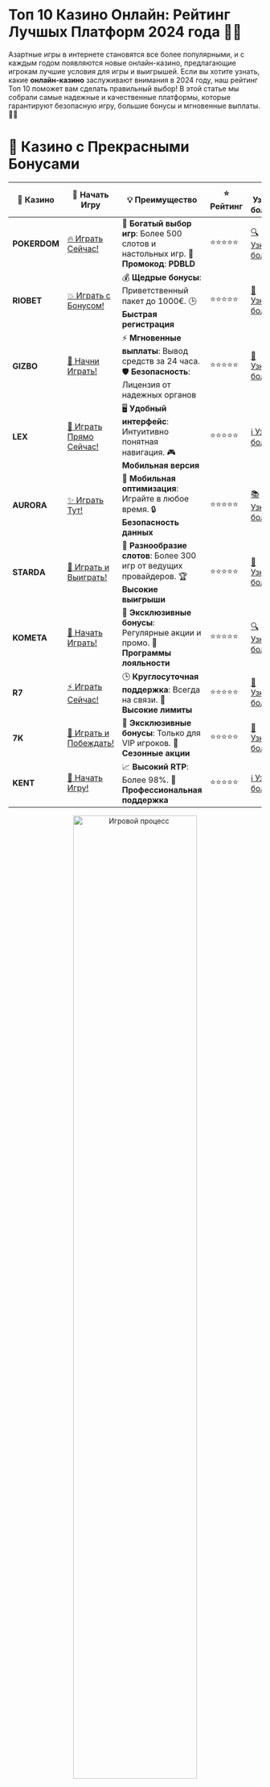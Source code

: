 # **Топ 10 Казино Онлайн: Рейтинг Лучшых Платформ 2024 года 🎰💥**

Азартные игры в интернете становятся все более популярными, и с каждым годом появляются новые онлайн-казино, предлагающие игрокам лучшие условия для игры и выигрышей. Если вы хотите узнать, какие **онлайн-казино** заслуживают внимания в 2024 году, наш рейтинг Топ 10 поможет вам сделать правильный выбор! В этой статье мы собрали самые надежные и качественные платформы, которые гарантируют безопасную игру, большие бонусы и мгновенные выплаты. 🎉💸

# 🌟 Казино с Прекрасными Бонусами

| 🎲 **Казино** | 🔗 **Начать Игру** | 💡 **Преимущество** | ⭐ **Рейтинг** | 🔗 **Узнать больше** | 🆕 **Новая информация** |
|--------------|---------------------|---------------------|----------------|----------------------|-------------------------|
| **POKERDOM**  | [🔥 Играть Сейчас!](https://brandplay.link/4k77v2yx) | 🎉 **Богатый выбор игр**: Более 500 слотов и настольных игр. 🎁 **Промокод**: **PDBLD** | ⭐⭐⭐⭐⭐ | [🔍 Узнать больше](https://brandplay.link/4k77v2yx) | 🏆 **Победители турниров** получают эксклюзивные подарки! |
| **RIOBET**    | [💥 Играть с Бонусом!](https://brandplay.link/7xBLTPyj) | 💰 **Щедрые бонусы**: Приветственный пакет до 1000€. 🕒 **Быстрая регистрация** | ⭐⭐⭐⭐⭐ | [📖 Узнать больше](https://brandplay.link/7xBLTPyj) | 💬 **Поддержка 24/7** для комфортной игры в любое время! |
| **GIZBO**     | [🚀 Начни Играть!](https://brandplay.link/bprXw4YV) | ⚡ **Мгновенные выплаты**: Вывод средств за 24 часа. 🛡️ **Безопасность**: Лицензия от надежных органов | ⭐⭐⭐⭐⭐ | [📝 Узнать больше](https://brandplay.link/bprXw4YV) | 🔒 **SSL-шифрование** для максимальной безопасности данных игроков. |
| **LEX**       | [💎 Играть Прямо Сейчас!](https://brandplay.link/zW4hdDFV) | 🖥️ **Удобный интерфейс**: Интуитивно понятная навигация. 🎮 **Мобильная версия** | ⭐⭐⭐⭐⭐ | [ℹ️ Узнать больше](https://brandplay.link/zW4hdDFV) | 📱 **Поддержка всех мобильных устройств** для удобства игры в любом месте. |
| **AURORA**    | [✨ Играть Тут!](https://10trafic-stat2.com/click/668546556bcc6313411604bd/6766/13032/subaccount) | 📱 **Мобильная оптимизация**: Играйте в любое время. 🔒 **Безопасность данных** | ⭐⭐⭐⭐⭐ | [📚 Узнать больше](https://10trafic-stat2.com/click/668546556bcc6313411604bd/6766/13032/subaccount) | 🌍 **Международная лицензия** на деятельность в разных странах. |
| **STARDА**    | [🎉 Играть и Выиграть!](https://brandplay.link/fB7xwRFL) | 🎰 **Разнообразие слотов**: Более 300 игр от ведущих провайдеров. 🏆 **Высокие выигрыши** | ⭐⭐⭐⭐⭐ | [🔎 Узнать больше](https://brandplay.link/fB7xwRFL) | 🎉 **Ежемесячные турниры** с крупными призами! |
| **KOMETA**    | [🎁 Начать Играть!](https://brandplay.link/8ZymQJV8) | 🎁 **Эксклюзивные бонусы**: Регулярные акции и промо. 🔄 **Программы лояльности** | ⭐⭐⭐⭐⭐ | [🔍 Узнать больше](https://brandplay.link/8ZymQJV8) | 🌟 **Персонализированные предложения** для долгосрочных игроков. |
| **R7**        | [⚡ Играть Сейчас!](https://brandplay.link/bMd3Yjsw) | 🕒 **Круглосуточная поддержка**: Всегда на связи. 💸 **Высокие лимиты** | ⭐⭐⭐⭐⭐ | [📖 Узнать больше](https://brandplay.link/bMd3Yjsw) | 🎯 **Рейтинг игроков** для лучших участников. |
| **7K**        | [🎯 Играть и Побеждать!](https://brandplay.link/BvQyFShp) | 🌟 **Эксклюзивные бонусы**: Только для VIP игроков. 🎉 **Сезонные акции** | ⭐⭐⭐⭐⭐ | [📝 Узнать больше](https://brandplay.link/BvQyFShp) | 🥇 **Особые привилегии** для постоянных игроков. |
| **KENT**      | [🔑 Начать Игру!](https://brandplay.link/Fv2WP3js) | 📈 **Высокий RTP**: Более 98%. 💼 **Профессиональная поддержка** | ⭐⭐⭐⭐⭐ | [ℹ️ Узнать больше](https://brandplay.link/Fv2WP3js) | 💬 **Поддержка на нескольких языках** для удобства игроков. |

<div align="center"> <img src="https://i.pinimg.com/originals/1d/b3/25/1db325483acbe642c6d4e6fdd73a4988.gif" alt="Игровой процесс" width="70%"> </div>
---

# 🚀 Быстрые Выигрыши и Поддержка

| 🎲 **Казино** | 🔗 **Начать Игру** | 💡 **Преимущество** | ⭐ **Рейтинг** | 🔗 **Узнать больше** | 🆕 **Новая информация** |
|--------------|---------------------|---------------------|----------------|----------------------|-------------------------|
| **GAMA**      | [🎯 Играть Прямо Сейчас!](https://brandplay.link/j6NMKsDz) | 🔍 **Интуитивный интерфейс**: Легкость использования. 🏅 **Престижные турниры** | ⭐⭐⭐⭐☆ | [🔎 Узнать больше](https://brandplay.link/j6NMKsDz) | 🏆 **Турниры с большими призами** каждый месяц. |
| **ONION**     | [💥 Играть и Выигрывать!](https://brandplay.link/zBGRVpQ9) | 🤑 **Низкие ставки**: Идеально для начинающих. 🔄 **Быстрые выводы** | ⭐⭐⭐⭐☆ | [🔍 Узнать больше](https://brandplay.link/zBGRVpQ9) | 🎮 **Казино для новичков** с простыми правилами. |
| **ЧЕМПИОН**   | [🏅 Играть в Турнире!](https://temon-gter.cfd/go/lRq?p80412p304504pcc44t17455) | 🏅 **Лояльная программа**: Награды за активность. 🎁 **Ежемесячные бонусы** | ⭐⭐⭐⭐☆ | [📖 Узнать больше](https://temon-gter.cfd/go/lRq?p80412p304504pcc44t17455) | 🥇 **Турниры и лояльность** — каждый шаг вознаграждается. |
| **VAVADA**    | [🚀 Играть Без Ожидания!](https://vavadapartner.pro/?promo=ea5c9275-6854-4505-94fc-95ab18221945-linkb2) | 🚀 **Быстрая регистрация**: Начните играть мгновенно. 🔐 **Безопасные транзакции** | ⭐⭐⭐⭐☆ | [📝 Узнать больше](https://vavadapartner.pro/?promo=ea5c9275-6854-4505-94fc-95ab18221945-linkb2) | 🏆 **Программа для новых игроков** с бонусами за регистрацию. |
| **FRIENDS**   | [🎉 Играть и Развлекаться!](https://gofriends.mba/linkb2) | 🤝 **Социальные игры**: Играйте с друзьями. 🌐 **Мультиплатформенность** | ⭐⭐⭐⭐☆ | [ℹ️ Узнать больше](https://gofriends.mba/linkb2) | 🎮 **Играйте с друзьями** и зарабатывайте бонусы за совместные действия. |
| **1WIN**      | [⚡ Играть и Выигрывать!](https://brandplay.link/smXVpBbG) | 🏆 **Спортивные ставки**: Широкий выбор видов спорта. 💵 **Высокие коэффициенты** | ⭐⭐⭐⭐☆ | [📚 Узнать больше](https://brandplay.link/smXVpBbG) | ⚽ **Бонусы на спортивные ставки** для активных игроков. |
| **DRIP**      | [💥 Играть Сразу!](https://drp-ircp01.com/c07e6a3db) | 🌐 **Инновационные игры**: Новейшие игровые технологии. 🛡️ **Высокая безопасность** | ⭐⭐⭐⭐☆ | [🔎 Узнать больше](https://drp-ircp01.com/c07e6a3db) | 🔧 **Инновационные функции** для удобства игры. |
| **JOYCASINO** | [🎰 Играть И Побеждать!](https://rpc30.call2me.pro/?/ru/registration?apkpop=0&partner=p24970p3291217pc98f) | 🎁 **Приятные бонусы**: Ежедневные акции и подарки. 🕹️ **Разнообразие игр** | ⭐⭐⭐⭐☆ | [🔍 Узнать больше](https://rpc30.call2me.pro/?/ru/registration?apkpop=0&partner=p24970p3291217pc98f) | 🎉 **Щедрые фриспины** для новых игроков. |
| **PLAYFORTUNA** | [🔥 Играть С Бонусом!](https://fortunapromo.net/alt/playfortuna/registration?0dc4a9362a71feb7e3f165fb8e766f70) | 🎉 **Регулярные акции**: Бонусы, фриспины и многое другое. 🏅 **Турниры** | ⭐⭐⭐⭐☆ | [📚 Узнать больше](https://fortunapromo.net/alt/playfortuna/registration?0dc4a9362a71feb7e3f165fb8e766f70) | 🎯 **Выгодные предложения** на популярные игры. |
| **SYKAA**     | [💸 Играть Сейчас!](https://s-two-way.com/?source=linkb2&pid=30697) | 💸 **Доступные ставки**: Идеально для новичков. 🎁 **Щедрые бонусы** | ⭐⭐⭐⭐☆ | [🔍 Узнать больше](https://s-two-way.com/?source=linkb2&pid=30697) | 💥 **Акции с большими бонусами** для новичков и опытных игроков. |

<div align="center"> <img src="https://schaeffers-cdn.s3.amazonaws.com/images/default-source/schaeffers-cdn-images/default-images/sectors/bigstock-casino-gambling-concept-with-f-369012793.jpg?sfvrsn=493ad806_4" alt="Игровой процесс" width="70%"> </div>
---

# 💸 Казино с Привлекательными Программами Лояльности

| 🎲 **Казино** | 🔗 **Начать Игру** | 💡 **Преимущество** | ⭐ **Рейтинг** | 🔗 **Узнать больше** | 🆕 **Новая информация** |
|--------------|---------------------|---------------------|----------------|----------------------|-------------------------|
| **KOMETA**    | [🎯 Начни Играть!](https://brandplay.link/8ZymQJV8) | 🎁 **Эксклюзивные бонусы**: Регулярные акции и промо. 🔄 **Программы лояльности** | ⭐⭐⭐⭐⭐ | [🔍 Узнать больше](https://brandplay.link/8ZymQJV8) | 🌟 **Персонализированные предложения** для долгосрочных игроков. |
| **1Xslots**   | [🏅 Играть Прямо Сейчас!](https://brandplay.link/hSB1khtr) | 🎉 **Множество акций**: Еженедельные бонусы и турниры. 🛡️ **Безопасность** | ⭐⭐⭐⭐⭐ | [📚 Узнать больше](https://brandplay.link/hSB1khtr) | 🏅 **Награды за активность**: участники программы лояльности получают специальные привилегии. |
| **R7**        | [🚀 Играть Сейчас!](https://brandplay.link/bMd3Yjsw) | 🕒 **Круглосуточная поддержка**: Всегда на связи. 💸 **Высокие лимиты** | ⭐⭐⭐⭐⭐ | [📖 Узнать больше](https://brandplay.link/bMd3Yjsw) | 💬 **VIP-поддержка** для постоянных игроков с приоритетом. |

<div align="center"> <img src="https://i.pinimg.com/originals/1d/b3/25/1db325483acbe642c6d4e6fdd73a4988.gif" alt="Игровой процесс" width="70%"> </div>
---

## Как выбрать лучшее онлайн-казино? 🤔🔍

Чтобы выбрать надежную платформу для азартных игр, необходимо учитывать несколько ключевых факторов. Вот что стоит обязательно проверить при выборе **онлайн-казино**:

### 1. **Лицензия и безопасность** 🛡️
Лицензированные казино обеспечивают безопасность и честность игры. Проверяйте наличие лицензий от признанных регуляторов, таких как **MGA**, **UKGC** или **Curacao**, чтобы убедиться в надежности платформы.

### 2. **Бонусы и акции** 🎁💸
Каждое хорошее казино предлагает бонусы для привлечения игроков. Это могут быть приветственные бонусы, фриспины или бонусы на депозиты. Важно, чтобы условия отыгрыша бонусов были прозрачными и справедливыми.

### 3. **Выбор игр и провайдеры** 🎰🎲
От разнообразия игр зависит ваш опыт. Лучшие онлайн-казино предлагают слоты, настольные игры, покер и даже живое казино с реальными крупье. Казино, работающее с известными провайдерами (например, **NetEnt**, **Pragmatic Play**, **Play'n GO**), всегда будет привлекательным для игроков.

### 4. **Методы оплаты и скорость вывода** 💳💸
Лучшие казино поддерживают различные способы пополнения счета и вывода средств. Они предлагают быстрые и безопасные транзакции, включая криптовалюты, электронные кошельки и банковские карты.

### 5. **Поддержка клиентов** 📞💬
Надежная поддержка — залог комфортной игры. Лучшие казино предлагают круглосуточную помощь через чат, электронную почту или телефон. Чем быстрее и профессиональнее поддержка, тем выше уровень казино.

## Рейтинг Топ 10 Казино Онлайн 2024 года 🎰🌟

Мы подготовили для вас список **Топ 10 Казино Онлайн**, который поможет выбрать идеальную платформу для игры. В нашем рейтинге представлены самые надежные казино с отличными бонусами, безопасными платежами и разнообразием игр.

### 1. **Pokerdom** 🎲💥
- **Лицензия**: Да
- **Бонусы**: Приветственные бонусы, бонусы на депозиты, фриспины
- **Методы оплаты**: Кредитные карты, электронные кошельки, криптовалюты
- **Особенности**: **Pokerdom** — одно из самых популярных онлайн-казино с отличным выбором игр и щедрыми бонусами. Здесь предлагаются не только слоты, но и покер, что делает казино особенно привлекательным для любителей карт.

### 2. **Riobet** 💎⚡
- **Лицензия**: Да
- **Бонусы**: Приветственные бонусы, бонусы за депозит, фриспины
- **Методы оплаты**: Кредитные карты, электронные кошельки, криптовалюты
- **Особенности**: **Riobet** — это казино с хорошей репутацией и большим выбором игр. Здесь можно найти как классические слоты, так и новейшие игры от ведущих провайдеров.

### 3. **Gizbo** 🎰💸
- **Лицензия**: Да
- **Бонусы**: Приветственные бонусы, фриспины, бонусы на депозиты
- **Методы оплаты**: Электронные кошельки, кредитные карты, криптовалюты
- **Особенности**: **Gizbo** предлагает большое количество игр, удобные способы оплаты и быстрые выводы средств. Казино также радует щедрыми бонусами для новых игроков.

### 4. **LEX** 🌟💰
- **Лицензия**: Да
- **Бонусы**: Приветственные бонусы, бонусы за депозиты, фриспины
- **Методы оплаты**: Кредитные карты, электронные кошельки, криптовалюты
- **Особенности**: **LEX** предлагает разнообразие игр от известных провайдеров, а также уникальные бонусные предложения. Казино также поддерживает криптовалюты для пополнения и вывода средств.

### 5. **Aurora** 🃏💸
- **Лицензия**: Да
- **Бонусы**: Приветственные бонусы, бонусы на депозиты, кэшбэк
- **Методы оплаты**: Электронные кошельки, кредитные карты, криптовалюты
- **Особенности**: **Aurora** привлекает игроков отличным выбором слотов и бонусов. Казино поддерживает криптовалюты и быстрые выводы средств.

### 6. **Starda** 🎰💥
- **Лицензия**: Да
- **Бонусы**: Приветственные бонусы, бонусы на депозиты, фриспины
- **Методы оплаты**: Электронные кошельки, кредитные карты, криптовалюты
- **Особенности**: **Starda** — это надежное казино с хорошей службой поддержки и быстрыми выводами. Также казино предлагает множество популярных игр и выгодных бонусов.

### 7. **Kometa** 🌠💎
- **Лицензия**: Да
- **Бонусы**: Приветственные бонусы, фриспины, бонусы за лояльность
- **Методы оплаты**: Кредитные карты, электронные кошельки, криптовалюты
- **Особенности**: **Kometa** известно быстрыми выплатами и хорошими бонусами. Казино также поддерживает разнообразие методов оплаты, включая криптовалюты.

### 8. **7K Casino** 💥💰
- **Лицензия**: Да
- **Бонусы**: Приветственные бонусы, бонусы на депозит, фриспины
- **Методы оплаты**: Электронные кошельки, криптовалюты, кредитные карты
- **Особенности**: **7K Casino** — это казино с мгновенными выводами и хорошими бонусами. Платформа предлагает разнообразие игр от ведущих провайдеров.

### 9. **Kometa Casino** 🌟💸
- **Лицензия**: Да
- **Бонусы**: Приветственные бонусы, фриспины, бонусы за лояльность
- **Методы оплаты**: Кредитные карты, электронные кошельки, криптовалюты
- **Особенности**: **Kometa Casino** выделяется отличным выбором игр, быстрыми выплатами и бонусами за лояльность. Казино также поддерживает популярные методы оплаты.

### 10. **R7 Casino** 🔥💰
- **Лицензия**: Да
- **Бонусы**: Приветственные бонусы, бонусы на депозит, фриспины
- **Методы оплаты**: Электронные кошельки, криптовалюты, кредитные карты
- **Особенности**: **R7 Casino** — это казино, которое предлагает быстрые выводы, выгодные бонусы и разнообразие игр. Платформа также поддерживает криптовалюты для пополнения и вывода средств.

## Как выбрать лучшее казино для себя? 🎯

### 1. **Проверьте лицензию** 🛡️
Обязательно убедитесь, что казино имеет лицензию от авторитетных регуляторов, чтобы гарантировать честность игры и безопасность.

### 2. **Оцените бонусы** 🎁
Ищите казино с выгодными бонусами и акциями, которые имеют низкие требования по отыгрышу.

### 3. **Обратите внимание на методы оплаты** 💳
Выбирайте казино, которое поддерживает удобные способы пополнения и вывода средств, включая криптовалюты и электронные кошельки.

### 4. **Читайте отзывы игроков** 🌟📝
Отзывы других игроков помогут вам понять, насколько казино удобно в использовании и надежно.

## Заключение 🎉💰

Выбор **онлайн-казино** — это важный шаг, который влияет на ваш игровой опыт. С помощью нашего рейтинга **Топ 10 Казино Онлайн** 2024 года вы сможете найти платформу, которая предложит вам надежность, большие бонусы и разнообразие игр. Удачи и пусть удача будет на вашей стороне! 🍀🎰

---
*Играйте ответственно. Казино предназначены для лиц старше 18 лет. Помните о рисках, связанных с азартными играми, и играйте с умом.*

